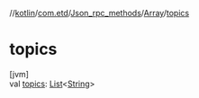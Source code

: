//[kotlin](../../../../index.md)/[com.etd](../../index.md)/[Json_rpc_methods](../index.md)/[Array](index.md)/[topics](topics.md)

# topics

[jvm]\
val [topics](topics.md): [List](https://kotlinlang.org/api/latest/jvm/stdlib/kotlin.collections/-list/index.html)&lt;[String](https://kotlinlang.org/api/latest/jvm/stdlib/kotlin/-string/index.html)&gt;
